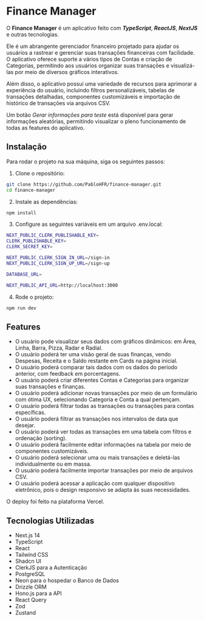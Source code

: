 # Finance Manager

O **Finance Manager** é um aplicativo feito com **_TypeScript_**, **_ReactJS_**, **_NextJS_** e outras tecnologias.

Ele é um abrangente gerenciador financeiro projetado para ajudar os usuários a rastrear e gerenciar suas transações financeiras com facilidade. O aplicativo oferece suporte a vários tipos de Contas e criação de Categorias, permitindo aos usuários organizar suas transações e visualizá-las por meio de diversos gráficos interativos.

Além disso, o aplicativo possui uma variedade de recursos para aprimorar a experiência do usuário, incluindo filtros personalizáveis, tabelas de transações detalhadas, componentes customizáveis e importação de histórico de transações via arquivos CSV.

Um botão _Gerar informações para teste_ está disponível para gerar informações aleatórias, permitindo visualizar o pleno funcionamento de todas as features do aplicativo.

## Instalação

Para rodar o projeto na sua máquina, siga os seguintes passos:

1. Clone o repositório:

```bash
git clone https://github.com/PabloHFR/finance-manager.git
cd finance-manager
```

2. Instale as dependências:

```bash
npm install
```

3. Configure as seguintes variáveis em um arquivo .env.local:

```bash
NEXT_PUBLIC_CLERK_PUBLISHABLE_KEY=
CLERK_PUBLISHABLE_KEY=
CLERK_SECRET_KEY=

NEXT_PUBLIC_CLERK_SIGN_IN_URL=/sign-in
NEXT_PUBLIC_CLERK_SIGN_UP_URL=/sign-up

DATABASE_URL=

NEXT_PUBLIC_API_URL=http://localhost:3000
```

4. Rode o projeto:

```bash
npm run dev
```

## Features

- O usuário pode visualizar seus dados com gráficos dinâmicos: em Área, Linha, Barra, Pizza, Radar e Radial.
- O usuário poderá ter uma visão geral de suas finanças, vendo Despesas, Receita e o Saldo restante em Cards na página inicial.
- O usuário poderá comparar tais dados com os dados do período anterior, com feedback em porcentagens.
- O usuário poderá criar diferentes Contas e Categorias para organizar suas transações e finanças.
- O usuário poderá adicionar novas transações por meio de um formulário com ótima UX, selecionando Categoria e Conta a qual pertençam.
- O usuário poderá filtrar todas as transações ou transações para contas específicas.
- O usuário poderá filtrar as transações nos intervalos de data que desejar.
- O usuário poderá ver todas as transações em uma tabela com filtros e ordenação (sorting).
- O usuário poderá facilmente editar informações na tabela por meio de componentes customizáveis.
- O usuário poderá selecionar uma ou mais transações e deletá-las individualmente ou em massa.
- O usuário poderá facilmente importar transações por meio de arquivos CSV.
- O usuário poderá acessar a aplicação com qualquer dispositivo eletrônico, pois o design responsivo se adapta às suas necessidades.

O deploy foi feito na plataforma Vercel.

## Tecnologias Utilizadas

- Next.js 14
- TypeScript
- React
- Tailwind CSS
- Shadcn UI
- ClerkJS para a Autenticação
- PostgreSQL
- Neon para o hospedar o Banco de Dados
- Drizzle ORM
- Hono.js para a API
- React Query
- Zod
- Zustand
